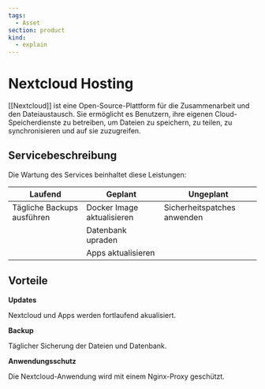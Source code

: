 ```yaml
---
tags:
  - Asset
section: product
kind:
  - explain
---
```


# Nextcloud Hosting

[[Nextcloud]] ist eine Open-Source-Plattform für die Zusammenarbeit und den Dateiaustausch. Sie ermöglicht es Benutzern, ihre eigenen Cloud-Speicherdienste zu betreiben, um Dateien zu speichern, zu teilen, zu synchronisieren und auf sie zuzugreifen.

## Servicebeschreibung

Die Wartung des Services beinhaltet diese Leistungen:

| Laufend                    | Geplant                    | Ungeplant                   |
| -------------------------- | -------------------------- | --------------------------- |
| Tägliche Backups ausführen | Docker Image aktualisieren | Sicherheitspatches anwenden |
|                            | Datenbank upraden          |                             |
|                            | Apps aktualisieren         |                             |

## Vorteile

**Updates**

Nextcloud und Apps werden fortlaufend akualisiert.

**Backup**

Täglicher Sicherung der Dateien und Datenbank.

**Anwendungsschutz**

Die Nextcloud-Anwendung wird mit einem Nginx-Proxy geschützt.
